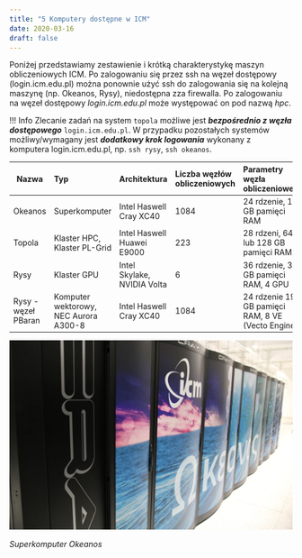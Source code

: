 ```yaml
---
title: "5 Komputery dostępne w ICM"
date: 2020-03-16
draft: false
---
```



Poniżej przedstawiamy zestawienie i krótką charakterystykę maszyn obliczeniowych ICM.
Po zalogowaniu się przez ssh na węzeł dostępowy (login.icm.edu.pl) można ponownie użyć ssh do zalogowania się na kolejną maszynę (np. Okeanos, Rysy), niedostępna zza firewalla. Po zalogowaniu na węzeł dostępowy *login.icm.edu.pl* może występować on pod nazwą *hpc*.

!!! Info
    Zlecanie zadań na system `topola` możliwe jest ***bezpośrednio z węzła dostępowego*** `login.icm.edu.pl`.
    W przypadku pozostałych systemów możliwy/wymagany jest ***dodatkowy krok logowania*** wykonany z komputera
    login.icm.edu.pl, np. `ssh rysy`, `ssh okeanos`.

| Nazwa    | Typ                           | Architektura                | Liczba węzłów obliczeniowych | Parametry węzła obliczeniowego                     |
|----------| :-----------------------------| :---------------------------| :----------------------------| :--------------------------------------------------|
|Okeanos   | Superkomputer                 | Intel Haswell Cray XC40     |1084                          | 24 rdzenie, 128 GB pamięci RAM                     |
|Topola    | Klaster HPC, Klaster PL-Grid  | Intel Haswell Huawei E9000  |223                           | 28 rdzeni, 64 lub 128 GB pamięci RAM               |
|Rysy      | Klaster GPU    | Intel Skylake, NVIDIA Volta                |6                             | 36 rdzenie, 380 GB pamięci RAM, 4 GPU              |
|Rysy - węzeł PBaran | Komputer wektorowy, NEC Aurora A300-8    | Intel Haswell Cray XC40  |1084        | 24 rdzenie 190 GB pamięci RAM, 8 VE (Vecto Engine) |


![Okeanos](HPC_images/Okeanos_foto.jpg)

*Superkomputer Okeanos*
